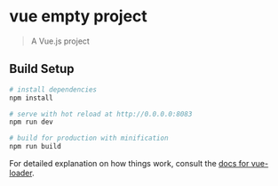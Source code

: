 # vue empty project

> A Vue.js project

## Build Setup

``` bash
# install dependencies
npm install

# serve with hot reload at http://0.0.0.0:8083
npm run dev

# build for production with minification
npm run build
```

For detailed explanation on how things work, consult the [docs for vue-loader](http://vuejs.github.io/vue-loader).
